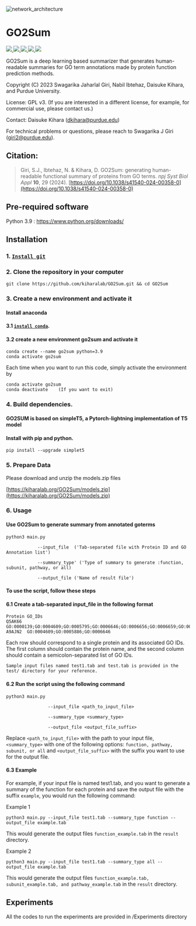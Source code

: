 
![network_architecture](imgs/GO2Sum-logo1.png)

# GO2Sum

<a href="https://github.com/marktext/marktext/releases/latest">
   <img src="https://img.shields.io/badge/GO2Sum-v1.0.0-green">
   <img src="https://img.shields.io/badge/platform-Linux%20%7C%20Mac%20-green">
   <img src="https://img.shields.io/badge/Language-python3-green">
   <img src="https://img.shields.io/badge/dependencies-tested-green">
   <img src="https://img.shields.io/badge/licence-GNU-green">
</a>      <br>


GO2Sum is a deep learning based summarizer that generates human-readable summaries for GO term annotations made by protein function prediction methods.

Copyright (C) 2023 Swagarika Jaharlal Giri, Nabil Ibtehaz, Daisuke Kihara, and Purdue University.

License: GPL v3. (If you are interested in a different license, for example, for commercial use, please contact us.) 

Contact: Daisuke Kihara (dkihara@purdue.edu)

For technical problems or questions, please reach to Swagarika J Giri (giri2@purdue.edu).

## Citation:

>Giri, S.J., Ibtehaz, N. & Kihara, D. GO2Sum: generating human-readable functional summary of proteins from GO terms. *npj Syst Biol Appl* **10**, 29 (2024). [https://doi.org/10.1038/s41540-024-00358-0](https://doi.org/10.1038/s41540-024-00358-0)


## Pre-required software
Python 3.9 : https://www.python.org/downloads/    

## Installation  
### 1. [`Install git`](https://git-scm.com/book/en/v2/Getting-Started-Installing-Git) 
### 2. Clone the repository in your computer 
```
git clone https://github.com/kiharalab/GO2Sum.git && cd GO2Sum

```
### 3. Create a new environment and activate it
#### Install anaconda
#### 3.1 [`install conda`](). 

#### 3.2 create a new environment go2sum and activate it
```
conda create --name go2sum python=3.9
conda activate go2sum
```
Each time when you want to run this code, simply activate the environment by

```
conda activate go2sum
conda deactivate    (If you want to exit) 
```
### 4. Build dependencies.  
#### GO2SUM is based on simpleT5, a Pytorch-lightning implementation of T5 model
#### Install with pip and python.
```
pip install --upgrade simplet5

```
### 5. Prepare Data
Please download and unzip the models.zip files

[https://kiharalab.org/GO2Sum/models.zip](https://kiharalab.org/GO2Sum/models.zip)
<!-- need to make server hosting the data -->

### 6. Usage

#### Use GO2Sum to generate summary from annotated goterms
```
python3 main.py

            --input_file  ('Tab-separated file with Protein ID and GO Annotation list')

            --summary_type' ('Type of summary to generate :function, subunit, pathway, or all)

            --output_file ('Name of result file')
```
#### To use the script, follow these steps
#### 6.1 Create a tab-separated input_file in the following format

```
Protein	GO_IDs
Q5AK66	GO:0000139;GO:0004609;GO:0005795;GO:0006646;GO:0006656;GO:0006659;GO:0010008;GO:0016540;GO:0036170;GO:0036171;GO:0036180;GO:0046872
A9AJN2	GO:0004609;GO:0005886;GO:0006646
```
Each row should correspond to a single protein and its associated GO IDs. The first column should contain the protein name, and the second column should contain a semicolon-separated list of GO IDs.

`Sample input files named test1.tab and test.tab is provided in the test/ directory for your reference.`

#### 6.2 Run the script using the following command
```
python3 main.py 

                --input_file <path_to_input_file> 

                --summary_type <summary_type> 

                --output_file <output_file_suffix>

```
Replace `<path_to_input_file>` with the path to your input file,` <summary_type>` with one of the following options: `function, pathway, subunit, or all` and `<output_file_suffix>` with the suffix you want to use for the output file.

#### 6.3 Example 

For example, if your input file is named test1.tab, and you want to generate a summary of the function for each protein and save the output file with the suffix `example`, you would run the following command:

Example 1
```
python3 main.py --input_file test1.tab --summary_type function --output_file example.tab

```
This would generate the output files `function_example.tab` in the `result` directory.

Example 2
```
python3 main.py --input_file test1.tab --summary_type all --output_file example.tab

```
This would generate the output files `function_example.tab, subunit_example.tab, and pathway_example.tab` in the `result` directory.


## Experiments

All the codes to run the experiments are provided in /Experiments directory
